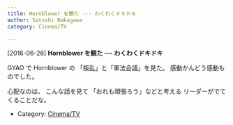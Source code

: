 ```yaml
---
title: Hornblower を観た --- わくわくドキドキ
author: Satoshi Nakagawa
category: Cinema/TV

---
```


[2016-06-26] **Hornblower を観た --- わくわくドキドキ** 

 GYAO で Hornblower の
「叛乱」と「軍法会議」を見た。
感動かんどう感動ものでした。

 心配なのは、
こんな話を見て
「おれも頑張ろう」などと考える
リーダーがでてくることだな。

- Category: [Cinema/TV](https://merapano.github.io/categories.html#Cinema/TV)

